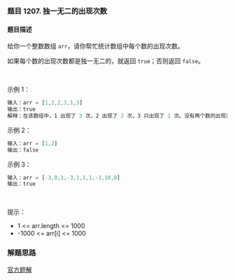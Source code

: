 ### 题目 1207. 独一无二的出现次数
#### 题目描述
给你一个整数数组 `arr`，请你帮忙统计数组中每个数的出现次数。

如果每个数的出现次数都是独一无二的，就返回 `true`；否则返回 `false`。

 

示例 1：

```js
输入：arr = [1,2,2,1,1,3]
输出：true
解释：在该数组中，1 出现了 3 次，2 出现了 2 次，3 只出现了 1 次。没有两个数的出现次数相同。
```
示例 2：

```js
输入：arr = [1,2]
输出：false
```
示例 3：

```js
输入：arr = [-3,0,1,-3,1,1,1,-3,10,0]
输出：true
```
 

提示：

- 1 <= arr.length <= 1000
- -1000 <= arr[i] <= 1000

### 解题思路
[官方题解](https://leetcode-cn.com/problems/unique-number-of-occurrences/solution/du-yi-wu-er-de-chu-xian-ci-shu-by-leetcode-solutio/)